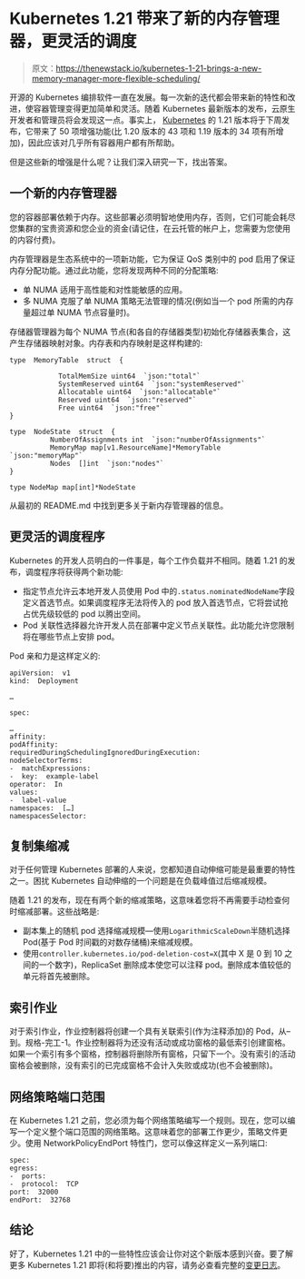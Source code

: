 # Kubernetes 1.21 带来了新的内存管理器，更灵活的调度

> 原文：<https://thenewstack.io/kubernetes-1-21-brings-a-new-memory-manager-more-flexible-scheduling/>

开源的 Kubernetes 编排软件一直在发展。每一次新的迭代都会带来新的特性和改进，使容器管理变得更加简单和灵活。随着 Kubernetes 最新版本的发布，云原生开发者和管理员将会发现这一点。事实上， [Kubernetes](https://kubernetes.io/) 的 1.21 版本将于下周发布，它带来了 50 项增强功能(比 1.20 版本的 43 项和 1.19 版本的 34 项有所增加)，因此应该对几乎所有容器用户都有所帮助。

但是这些新的增强是什么呢？让我们深入研究一下，找出答案。

## 一个新的内存管理器

您的容器部署依赖于内存。这些部署必须明智地使用内存，否则，它们可能会耗尽您集群的宝贵资源和您企业的资金(请记住，在云托管的帐户上，您需要为您使用的内容付费)。

内存管理器是生态系统中的一项新功能，它为保证 QoS 类别中的 pod 启用了保证内存分配功能。通过此功能，您将发现两种不同的分配策略:

*   单 NUMA 适用于高性能和对性能敏感的应用。
*   多 NUMA 克服了单 NUMA 策略无法管理的情况(例如当一个 pod 所需的内存量超过单 NUMA 节点容量时)。

存储器管理器为每个 NUMA 节点(和各自的存储器类型)初始化存储器表集合，这产生存储器映射对象。内存表和内存映射是这样构建的:

```
type  MemoryTable  struct  {

            TotalMemSize uint64  `json:"total"`
            SystemReserved uint64  `json:"systemReserved"`
            Allocatable uint64  `json:"allocatable"`
            Reserved uint64  `json:"reserved"`
            Free uint64  `json:"free"`
}

type  NodeState  struct  {
          NumberOfAssignments int  `json:"numberOfAssignments"`
          MemoryMap map[v1.ResourceName]*MemoryTable  `json:"memoryMap"`
          Nodes  []int  `json:"nodes"`
}

type NodeMap map[int]*NodeState

```

从最初的 README.md 中找到更多关于新内存管理器的信息。

## 更灵活的调度程序

Kubernetes 的开发人员明白的一件事是，每个工作负载并不相同。随着 1.21 的发布，调度程序将获得两个新功能:

*   指定节点允许云本地开发人员使用 Pod 中的`.status.nominatedNodeName`字段定义首选节点。如果调度程序无法将传入的 pod 放入首选节点，它将尝试抢占优先级较低的 pod 以腾出空间。
*   Pod 关联性选择器允许开发人员在部署中定义节点关联性。此功能允许您限制将在哪些节点上安排 pod。

Pod 亲和力是这样定义的:

```
apiVersion:  v1
kind:  Deployment

…

spec:

…
affinity:
podAffinity:
requiredDuringSchedulingIgnoredDuringExecution:
nodeSelectorTerms:
-  matchExpressions:
-  key:  example-label
operator:  In
values:
-  label-value
namespaces:  […]
namespacesSelector:

```

## 复制集缩减

对于任何管理 Kubernetes 部署的人来说，您都知道自动伸缩可能是最重要的特性之一。困扰 Kubernetes 自动伸缩的一个问题是在负载峰值过后缩减规模。

随着 1.21 的发布，现在有两个新的缩减策略，这意味着您将不再需要手动检查何时缩减部署。这些战略是:

*   副本集上的随机 pod 选择缩减规模—使用`LogarithmicScaleDown`半随机选择 Pod(基于 Pod 时间戳的对数存储桶)来缩减规模。
*   使用`controller.kubernetes.io/pod-deletion-cost=X`(其中 X 是 0 到 10 之间的一个数字)，ReplicaSet 删除成本使您可以注释 pod。删除成本值较低的单元将首先被删除。

## 索引作业

对于索引作业，作业控制器将创建一个具有关联索引(作为注释添加)的 Pod，从–到。规格-完工-1。作业控制器将为还没有活动或成功窗格的最低索引创建窗格。如果一个索引有多个窗格，控制器将删除所有窗格，只留下一个。没有索引的活动窗格会被删除，没有索引的已完成窗格不会计入失败或成功(也不会被删除)。

## 网络策略端口范围

在 Kubernetes 1.21 之前，您必须为每个网络策略编写一个规则。现在，您可以编写一个定义整个端口范围的网络策略。这意味着您的部署工作更少，策略文件更少。使用 NetworkPolicyEndPort 特性门，您可以像这样定义一系列端口:

```
spec:
egress:
-  ports:
-  protocol:  TCP
port:  32000
endPort:  32768

```

## 结论

好了，Kubernetes 1.21 中的一些特性应该会让你对这个新版本感到兴奋。要了解更多 Kubernetes 1.21 即将(和将要)推出的内容，请务必查看完整的[变更日志](https://github.com/kubernetes/kubernetes/blob/master/CHANGELOG/CHANGELOG-1.21.md)。

<svg xmlns:xlink="http://www.w3.org/1999/xlink" viewBox="0 0 68 31" version="1.1"><title>Group</title> <desc>Created with Sketch.</desc></svg>